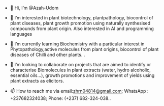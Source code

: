 - 👋 Hi, I’m @Azah-Udom
- 👀 I’m interested in plant biotechnology, plantpathology, biocontrol of plant diseases, plant growth promotion using naturally synthesised compounds from plant origin. Also interested in AI and programming languages 
- 🌱 I’m currently learning Biochemistry with a particular interest in Phytopathology,active molecules from plant origins, biocontrol of plant diseases of Chilli and other plants. .
- 💞️ I’m looking to collaborate on projects that are aimed to identify or characterise Biomolecules in plant extracts (water, hydro alcoholic, essential oils...), growth promotions and improvement of yields using plant extracts as elicitors.

- 📫 How to reach me via email:zhrn04814@gmail.com; WhatsApp : +237682324038; Phone: (+237) 682-324-038..

<!---
Azah-Udom/Azah-Udom is a ✨ special ✨ repository because its `README.md` (this file) appears on your GitHub profile.
You can click the Preview link to take a look at your changes.
--->
